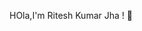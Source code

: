HOla,I'm Ritesh Kumar Jha ! 👋

<!--
 Wlcome to my Github Profile!
 
- 🔭 Aspiring Java Backend Developer.
- 🌱 I’m currently learning Java.
- 👯 I’m looking to collaborate on Youtube.
- 💬 Ask me about Stock Market and any Tech related Stuff.
- 📫 How to reach me: 
- 😄 Pronouns: He/His

-->

